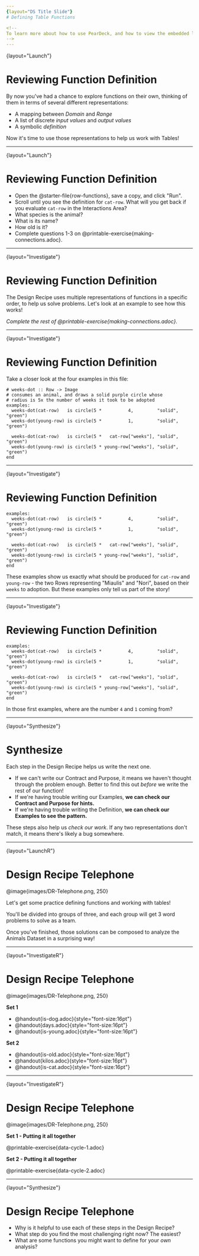 ```yaml
---
{layout="DS Title Slide"}
# Defining Table Functions

<!--
To learn more about how to use PearDeck, and how to view the embedded links on these slides without going into present mode visit https://help.peardeck.com/en
-->
---
```

{layout="Launch"}
# Reviewing Function Definition 

By now you've had a chance to explore functions on their own, thinking of them in terms of several different representations:

- A mapping between _Domain_ and _Range_
- A list of discrete _input values_ and _output values_
- A symbolic _definition_

Now it's time to use those representations to help us work with Tables!

<!--

-->
---
{layout="Launch"}
# Reviewing Function Definition 

- Open the @starter-file{row-functions}, save a copy, and click "Run".
- Scroll until you see the definition for `cat-row`. What will you get back if you evaluate `cat-row` in the Interactions Area?
- What species is the animal?
- What is its name?
- How old is it?
- Complete questions 1-3 on @printable-exercise{making-connections.adoc}.

<!--

-->
---
{layout="Investigate"}
# Reviewing Function Definition 

The Design Recipe uses multiple representations of functions in a specific order, to help us solve problems. Let's look at an example to see how this works!

_Complete the rest of @printable-exercise{making-connections.adoc}._

<!--
Review student answers, paying particular attention to the connections between "Contract and Purpose" and "Examples".
-->
---
{layout="Investigate"}
# Reviewing Function Definition 

Take a closer look at the four examples in this file:

```{style="font-size:12pt;font-weight:bold"}
# weeks-dot :: Row -> Image
# consumes an animal, and draws a solid purple circle whose
# radius is 5x the number of weeks it took to be adopted
examples:
  weeks-dot(cat-row)   is circle(5 *          4,         "solid", "green")
  weeks-dot(young-row) is circle(5 *          1,         "solid", "green")

  weeks-dot(cat-row)   is circle(5 *   cat-row["weeks"], "solid", "green")
  weeks-dot(young-row) is circle(5 * young-row["weeks"], "solid", "green")
end
```

<!--

-->
---
{layout="Investigate"}
# Reviewing Function Definition 

```{style="font-size:12pt;font-weight:bold"}
examples:
  weeks-dot(cat-row)   is circle(5 *          4,         "solid", "green")
  weeks-dot(young-row) is circle(5 *          1,         "solid", "green")

  weeks-dot(cat-row)   is circle(5 *   cat-row["weeks"], "solid", "green")
  weeks-dot(young-row) is circle(5 * young-row["weeks"], "solid", "green")
end
```

These examples show us exactly what should be produced for `cat-row` and `young-row` - the two Rows representing "Miaulis" and "Nori", based on their `weeks` to adoption. But these examples only tell us part of the story!

<!--

-->
---
{layout="Investigate"}
# Reviewing Function Definition 

```{style="font-size:12pt;font-weight:bold"}
examples:
  weeks-dot(cat-row)   is circle(5 *          4,         "solid", "green")
  weeks-dot(young-row) is circle(5 *          1,         "solid", "green")

  weeks-dot(cat-row)   is circle(5 *   cat-row["weeks"], "solid", "green")
  weeks-dot(young-row) is circle(5 * young-row["weeks"], "solid", "green")
end
```

In those first examples, where are the number `4` and `1` coming from?

---
{layout="Synthesize"}
# Synthesize

Each step in the Design Recipe helps us write the next one.

- If we can't write our Contract and Purpose, it means we haven't thought through the problem enough. Better to find this out _before_ we write the rest of our function!
- If we're having trouble writing our Examples, **we can check our Contract and Purpose for hints.**
- If we're having trouble writing the Definition, **we can check our Examples  to see the pattern.**

These steps also help us _check our work_. If any two representations don't match, it means there's likely a bug somewhere.

---
{layout="LaunchR"}
# Design Recipe Telephone

@image{images/DR-Telephone.png, 250}

Let's get some practice defining functions and working with tables!

You'll be divided into groups of three, and each group will get 3 word problems to solve as a team.

Once you've finished, those solutions can be composed to analyze the Animals Dataset in a surprising way!

<!--
1. Divide the class into groups of three.
-->

---
{layout="InvestigateR"}
# Design Recipe Telephone

@image{images/DR-Telephone.png, 250}

**Set 1**

- @handout{is-dog.adoc}{style="font-size:16pt"}
- @handout{days.adoc}{style="font-size:16pt"}
- @handout{is-young.adoc}{style="font-size:16pt"}

**Set 2**

- @handout{is-old.adoc}{style="font-size:16pt"}
- @handout{kilos.adoc}{style="font-size:16pt"}
- @handout{is-cat.adoc}{style="font-size:16pt"}

<!--
2. Choose which set of word problems you are going to start with and give each student within each group a different word problem.
3. The game of telephone begins!
* Every student write the contract+purpose for their word problem, then folds over the word problem and passes the contract+purpose to the right
* Using their partner's contract+purpose, every student writes their example, circles+labels the variables, then folds over the contract+purpose and passes the examples to the right
* Using their partner's examples, every student writes their definition
-->

---
{layout="InvestigateR"}
# Design Recipe Telephone

@image{images/DR-Telephone.png, 250}

**Set 1 - Putting it all together**

@printable-exercise{data-cycle-1.adoc}


**Set 2 - Putting it all together**

@printable-exercise{data-cycle-2.adoc}


<!--
Have students compose their solutions to the three word problems together to complete their data cycles.
-->

---
{layout="Synthesize"}
# Design Recipe Telephone

- Why is it helpful to use each of these steps in the Design Recipe?
- What step do you find the most challenging right now? The easiest?
- What are some functions you might want to define for your _own_ analysis?

<!--

-->
